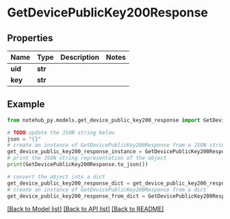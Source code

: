 # GetDevicePublicKey200Response


## Properties

Name | Type | Description | Notes
------------ | ------------- | ------------- | -------------
**uid** | **str** |  | 
**key** | **str** |  | 

## Example

```python
from notehub_py.models.get_device_public_key200_response import GetDevicePublicKey200Response

# TODO update the JSON string below
json = "{}"
# create an instance of GetDevicePublicKey200Response from a JSON string
get_device_public_key200_response_instance = GetDevicePublicKey200Response.from_json(json)
# print the JSON string representation of the object
print(GetDevicePublicKey200Response.to_json())

# convert the object into a dict
get_device_public_key200_response_dict = get_device_public_key200_response_instance.to_dict()
# create an instance of GetDevicePublicKey200Response from a dict
get_device_public_key200_response_from_dict = GetDevicePublicKey200Response.from_dict(get_device_public_key200_response_dict)
```
[[Back to Model list]](../README.md#documentation-for-models) [[Back to API list]](../README.md#documentation-for-api-endpoints) [[Back to README]](../README.md)



